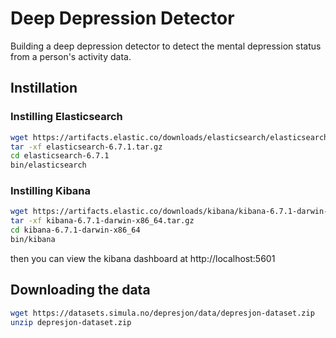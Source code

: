 # Deep Depression Detector

Building a deep depression detector to detect the mental depression status from a person's activity data.

## Instillation 

### Instilling Elasticsearch

```bash
wget https://artifacts.elastic.co/downloads/elasticsearch/elasticsearch-6.7.1.tar.gz
tar -xf elasticsearch-6.7.1.tar.gz
cd elasticsearch-6.7.1
bin/elasticsearch
```

### Instilling Kibana

```bash
wget https://artifacts.elastic.co/downloads/kibana/kibana-6.7.1-darwin-x86_64.tar.gz
tar -xf kibana-6.7.1-darwin-x86_64.tar.gz
cd kibana-6.7.1-darwin-x86_64
bin/kibana
```

then you can view the kibana dashboard at http://localhost:5601

## Downloading the data

```bash
wget https://datasets.simula.no/depresjon/data/depresjon-dataset.zip
unzip depresjon-dataset.zip
```
